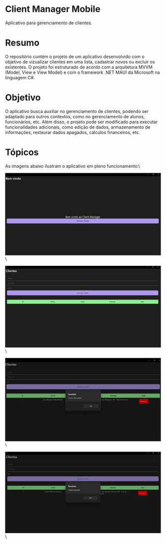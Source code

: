 <h1>Client Manager Mobile</h1>

<p>Aplicativo para gerenciamento de clientes.</p>

<h1>Resumo</h1>
O repositório contém o projeto de um aplicativo desenvolvido com o objetivo de vizualizar clientes em uma lista, cadastrar novos ou excluir os existentes. O projeto foi estruturado de acordo com a arquitetura MVVM (Model, View e View Model) e com o framework .NET MAUI da Microsoft na linguagem C#. 

<h1>Objetivo</h1>
O aplicativo busca auxiliar no gerenciamento de clientes, podendo ser adaptado para outros contextos, como no gerenciamento de alunos, funcionários, etc. Além disso, o projeto pode ser modificado para executar funcionalidades adicionais, como edição de dados, armazenamento de informações, restaurar dados apagados, cálculos financeiros, etc.   

<h1>Tópicos</h1>
As imagens abaixo ilustram o aplicativo em pleno funcionamento:\ 



![Tela de cadastro dos clientes](https://github.com/mirluisa/ClientManagerMobile/blob/main/Screenshots/Captura%20de%20Tela%20(1).png)\


![Tela de cadastro dos clientes](https://github.com/mirluisa/ClientManagerMobile/blob/main/Screenshots/Captura%20de%20Tela%20(2).png)\


![Retorno sobre a ação de adicionar cliente](https://github.com/mirluisa/ClientManagerMobile/blob/main/Screenshots/Captura%20de%20Tela%20(3).png)\


![Retorno sobre a ação de deletar cliente](https://github.com/mirluisa/ClientManagerMobile/blob/main/Screenshots/Captura%20de%20Tela%20(4).png)\





